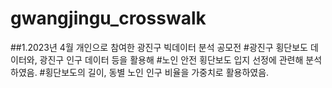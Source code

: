 # gwangjingu_crosswalk

##1.2023년 4월 개인으로 참여한 광진구 빅데이터 분석 공모전
#광진구 횡단보도 데이터와, 광진구 인구 데이터 등을 활용해
#노인 안전 횡단보도 입지 선정에 관련해 분석하였음.
#횡단보도의 길이, 동별 노인 인구 비율을 가중치로 활용하였음.
